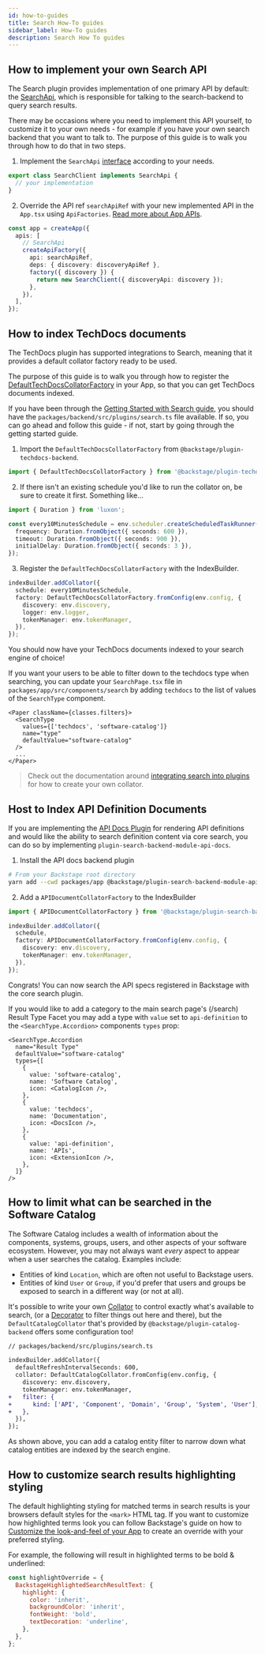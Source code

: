 ```yaml
---
id: how-to-guides
title: Search How-To guides
sidebar_label: How-To guides
description: Search How To guides
---
```


## How to implement your own Search API

The Search plugin provides implementation of one primary API by default: the
[SearchApi](https://github.com/backstage/backstage/blob/db2666b980853c281b8fe77905d7639c5d255f13/plugins/search/src/apis.ts#L35),
which is responsible for talking to the search-backend to query search results.

There may be occasions where you need to implement this API yourself, to
customize it to your own needs - for example if you have your own search backend
that you want to talk to. The purpose of this guide is to walk you through how
to do that in two steps.

1. Implement the `SearchApi`
   [interface](https://github.com/backstage/backstage/blob/db2666b980853c281b8fe77905d7639c5d255f13/plugins/search/src/apis.ts#L31)
   according to your needs.

```typescript
export class SearchClient implements SearchApi {
  // your implementation
}
```

2. Override the API ref `searchApiRef` with your new implemented API in the
   `App.tsx` using `ApiFactories`.
   [Read more about App APIs](https://backstage.io/docs/api/utility-apis#app-apis).

```typescript
const app = createApp({
  apis: [
    // SearchApi
    createApiFactory({
      api: searchApiRef,
      deps: { discovery: discoveryApiRef },
      factory({ discovery }) {
        return new SearchClient({ discoveryApi: discovery });
      },
    }),
  ],
});
```

## How to index TechDocs documents

The TechDocs plugin has supported integrations to Search, meaning that it
provides a default collator factory ready to be used.

The purpose of this guide is to walk you through how to register the
[DefaultTechDocsCollatorFactory](https://github.com/backstage/backstage/blob/master/plugins/techdocs-backend/src/search/DefaultTechDocsCollatorFactory.ts)
in your App, so that you can get TechDocs documents indexed.

If you have been through the
[Getting Started with Search guide](https://backstage.io/docs/features/search/getting-started),
you should have the `packages/backend/src/plugins/search.ts` file available. If
so, you can go ahead and follow this guide - if not, start by going through the
getting started guide.

1. Import the `DefaultTechDocsCollatorFactory` from
   `@backstage/plugin-techdocs-backend`.

```typescript
import { DefaultTechDocsCollatorFactory } from '@backstage/plugin-techdocs-backend';
```

2. If there isn't an existing schedule you'd like to run the collator on, be
   sure to create it first. Something like...

```typescript
import { Duration } from 'luxon';

const every10MinutesSchedule = env.scheduler.createScheduledTaskRunner({
  frequency: Duration.fromObject({ seconds: 600 }),
  timeout: Duration.fromObject({ seconds: 900 }),
  initialDelay: Duration.fromObject({ seconds: 3 }),
});
```

3. Register the `DefaultTechDocsCollatorFactory` with the IndexBuilder.

```typescript
indexBuilder.addCollator({
  schedule: every10MinutesSchedule,
  factory: DefaultTechDocsCollatorFactory.fromConfig(env.config, {
    discovery: env.discovery,
    logger: env.logger,
    tokenManager: env.tokenManager,
  }),
});
```

You should now have your TechDocs documents indexed to your search engine of
choice!

If you want your users to be able to filter down to the techdocs type when
searching, you can update your `SearchPage.tsx` file in
`packages/app/src/components/search` by adding `techdocs` to the list of values
of the `SearchType` component.

```tsx
<Paper className={classes.filters}>
  <SearchType
    values={['techdocs', 'software-catalog']}
    name="type"
    defaultValue="software-catalog"
  />
  ...
</Paper>
```

> Check out the documentation around [integrating search into plugins](../../plugins/integrating-search-into-plugins.md#create-a-collator) for how to create your own collator.

## Host to Index API Definition Documents

If you are implementing the [API Docs Plugin](https://roadie.io/backstage/plugins/api-docs/) for rendering API definitions and would
like the ability to search definition content via core search, you can do so by implementing `plugin-search-backend-module-api-docs`.

1. Install the API docs backend plugin

```bash
# From your Backstage root directory
yarn add --cwd packages/app @backstage/plugin-search-backend-module-api-docs
```

2. Add a `APIDocumentCollatorFactory` to the IndexBuilder

```typescript
import { APIDocumentCollatorFactory } from '@backstage/plugin-search-backend-module-api-docs';
```

```typescript
indexBuilder.addCollator({
  schedule,
  factory: APIDocumentCollatorFactory.fromConfig(env.config, {
    discovery: env.discovery,
    tokenManager: env.tokenManager,
  }),
});
```

Congrats! You can now search the API specs registered in Backstage with the core search plugin.

If you would like to add a category to the main search page's (/search) Result Type Facet you may add a type with `value` set to `api-definition` to the
`<SearchType.Accordion>` components `types` prop:

```tsx
<SearchType.Accordion
  name="Result Type"
  defaultValue="software-catalog"
  types={[
    {
      value: 'software-catalog',
      name: 'Software Catalog',
      icon: <CatalogIcon />,
    },
    {
      value: 'techdocs',
      name: 'Documentation',
      icon: <DocsIcon />,
    },
    {
      value: 'api-definition',
      name: 'APIs',
      icon: <ExtensionIcon />,
    },
  ]}
/>
```

## How to limit what can be searched in the Software Catalog

The Software Catalog includes a wealth of information about the components,
systems, groups, users, and other aspects of your software ecosystem. However,
you may not always want _every_ aspect to appear when a user searches the
catalog. Examples include:

- Entities of kind `Location`, which are often not useful to Backstage users.
- Entities of kind `User` or `Group`, if you'd prefer that users and groups be
  exposed to search in a different way (or not at all).

It's possible to write your own [Collator](./concepts.md#collators) to control
exactly what's available to search, (or a [Decorator](./concepts.md#decorators)
to filter things out here and there), but the `DefaultCatalogCollator` that's
provided by `@backstage/plugin-catalog-backend` offers some configuration too!

```diff
// packages/backend/src/plugins/search.ts

indexBuilder.addCollator({
  defaultRefreshIntervalSeconds: 600,
  collator: DefaultCatalogCollator.fromConfig(env.config, {
    discovery: env.discovery,
    tokenManager: env.tokenManager,
+   filter: {
+      kind: ['API', 'Component', 'Domain', 'Group', 'System', 'User'],
+   },
  }),
});
```

As shown above, you can add a catalog entity filter to narrow down what catalog
entities are indexed by the search engine.

## How to customize search results highlighting styling

The default highlighting styling for matched terms in search results is your
browsers default styles for the `<mark>` HTML tag. If you want to customize
how highlighted terms look you can follow Backstage's guide on how to
[Customize the look-and-feel of your App](https://backstage.io/docs/getting-started/app-custom-theme)
to create an override with your preferred styling.

For example, the following will result in highlighted terms to be bold & underlined:

```jsx
const highlightOverride = {
  BackstageHighlightedSearchResultText: {
    highlight: {
      color: 'inherit',
      backgroundColor: 'inherit',
      fontWeight: 'bold',
      textDecoration: 'underline',
    },
  },
};
```

[obj-mode]: https://nodejs.org/dist/latest-v16.x/docs/api/stream.html#stream_object_mode
[read-stream]: https://nodejs.org/dist/latest-v16.x/docs/api/stream.html#readable-streams
[async-gen]: https://developer.mozilla.org/en-US/docs/Web/JavaScript/Reference/Statements/for-await...of#iterating_over_async_generators
